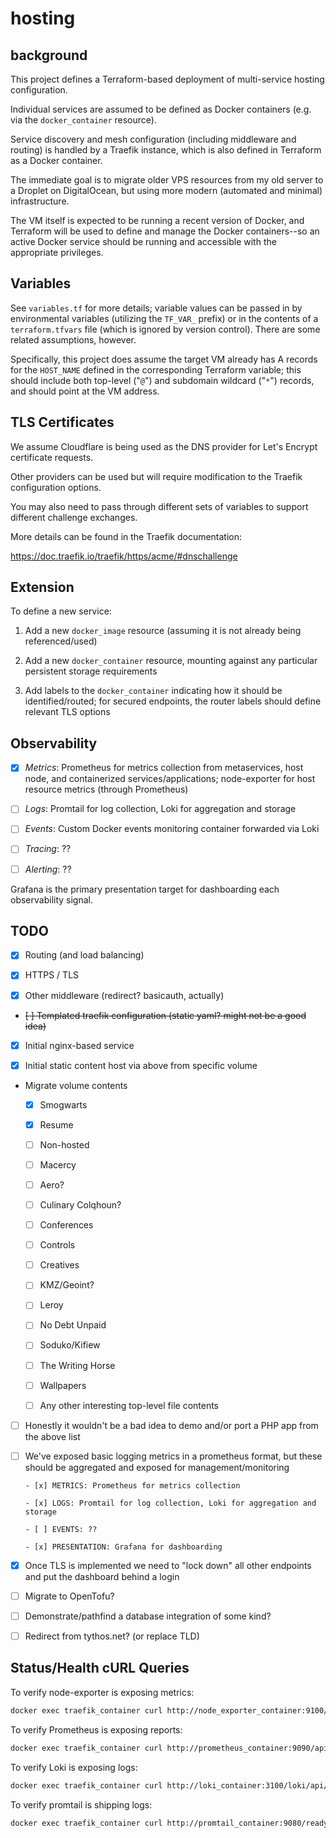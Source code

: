 # hosting

## background

This project defines a Terraform-based deployment of multi-service hosting configuration.

Individual services are assumed to be defined as Docker containers (e.g. via the `docker_container` resource).

Service discovery and mesh configuration (including middleware and routing) is handled by a Traefik instance, which is also defined in Terraform as a Docker container.

The immediate goal is to migrate older VPS resources from my old server to a Droplet on DigitalOcean, but using more modern (automated and minimal) infrastructure.

The VM itself is expected to be running a recent version of Docker, and Terraform will be used to define and manage the Docker containers--so an active Docker service should be running and accessible with the appropriate privileges.

## Variables

See `variables.tf` for more details; variable values can be passed in by environmental variables (utilizing the `TF_VAR_` prefix) or in the contents of a `terraform.tfvars` file (which is ignored by version control). There are some related assumptions, however.

Specifically, this project does assume the target VM already has A records for the `HOST_NAME` defined in the corresponding Terraform variable; this should include both top-level ("`@`") and subdomain wildcard ("`*`") records, and should point at the VM address.

## TLS Certificates

We assume Cloudflare is being used as the DNS provider for Let's Encrypt certificate requests.

Other providers can be used but will require modification to the Traefik configuration options.

You may also need to pass through different sets of variables to support different challenge exchanges.

More details can be found in the Traefik documentation:

https://doc.traefik.io/traefik/https/acme/#dnschallenge

## Extension

To define a new service:

1. Add a new `docker_image` resource (assuming it is not already being referenced/used)

1. Add a new `docker_container` resource, mounting against any particular persistent storage requirements

1. Add labels to the `docker_container` indicating how it should be identified/routed; for secured endpoints, the router labels should define relevant TLS options

## Observability

- [x] *Metrics*: Prometheus for metrics collection from metaservices, host node, and containerized services/applications; node-exporter for host resource metrics (through Prometheus)

- [ ] *Logs*: Promtail for log collection, Loki for aggregation and storage

- [ ] *Events*: Custom Docker events monitoring container forwarded via Loki

- [ ] *Tracing*: ??

- [ ] *Alerting*: ??

Grafana is the primary presentation target for dashboarding each observability signal.

## TODO

- [x] Routing (and load balancing)

- [x] HTTPS / TLS

- [x] Other middleware (redirect? basicauth, actually)

- ~~[ ] Templated traefik configuration (static yaml? might not be a good idea)~~

- [x] Initial nginx-based service

- [x] Initial static content host via above from specific volume

- Migrate volume contents

  - [x] Smogwarts
   
  - [x] Resume

  - [ ] Non-hosted

  - [ ] Macercy

  - [ ] Aero?

  - [ ] Culinary Colqhoun?

  - [ ] Conferences

  - [ ] Controls

  - [ ] Creatives

  - [ ] KMZ/Geoint?

  - [ ] Leroy

  - [ ] No Debt Unpaid

  - [ ] Soduko/Kifiew

  - [ ] The Writing Horse

  - [ ] Wallpapers

  - [ ] Any other interesting top-level file contents

- [ ] Honestly it wouldn't be a bad idea to demo and/or port a PHP app from the above list  

- [ ] We've exposed basic logging metrics in a prometheus format, but these should be aggregated and exposed for management/monitoring

      - [x] METRICS: Prometheus for metrics collection

      - [x] LOGS: Promtail for log collection, Loki for aggregation and storage

      - [ ] EVENTS: ??

      - [x] PRESENTATION: Grafana for dashboarding

- [x] Once TLS is implemented we need to "lock down" all other endpoints and put the dashboard behind a login

- [ ] Migrate to OpenTofu?

- [ ] Demonstrate/pathfind a database integration of some kind?

- [ ] Redirect from tythos.net? (or replace TLD)

## Status/Health cURL Queries

To verify node-exporter is exposing metrics:

```sh
docker exec traefik_container curl http://node_exporter_container:9100/metrics
```

To verify Prometheus is exposing reports:

```sh
docker exec traefik_container curl http://prometheus_container:9090/api/v1/query --data-urlencode 'query=up{job="prometheus"}'
```

To verify Loki is exposing logs:

```sh
docker exec traefik_container curl http://loki_container:3100/loki/api/v1/query_range --data-urlencode 'query={job="containers"}' --data-urlencode 'since=5m'
```

To verify promtail is shipping logs:

```sh
docker exec traefik_container curl http://promtail_container:9080/ready
```
